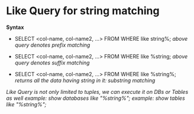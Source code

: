 # Like Query for string matching

**Syntax**
- SELECT <col-name, col-name2, ...> FROM <table-name> WHERE <colname> like string%;
*above query denotes prefix matching*

- SELECT <col-name, col-name2, ...> FROM <table-name> WHERE <colname> like %string;
*above query denotes suffix matching*

- SELECT <col-name, col-name2, ...> FROM <table-name> WHERE <colname> like %string%;
*returns all the data having string in it: substring matching*

*Like Query is not only limited to tuples, we can execute it on DBs or Tables as well*
*example: show databases like "%string%";*
*example: show tables like "%string%";*



